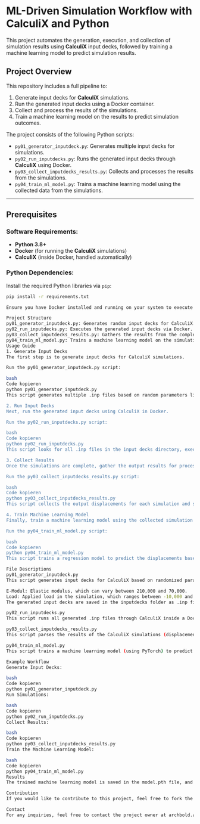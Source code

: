 # ML-Driven Simulation Workflow with CalculiX and Python

This project automates the generation, execution, and collection of simulation results using **CalculiX** input decks, followed by training a machine learning model to predict simulation results.

## Project Overview

This repository includes a full pipeline to:

1. Generate input decks for **CalculiX** simulations.
2. Run the generated input decks using a Docker container.
3. Collect and process the results of the simulations.
4. Train a machine learning model on the results to predict simulation outcomes.

The project consists of the following Python scripts:

- `py01_generator_inputdeck.py`: Generates multiple input decks for simulations.
- `py02_run_inputdecks.py`: Runs the generated input decks through **CalculiX** using Docker.
- `py03_collect_inputdecks_results.py`: Collects and processes the results from the simulations.
- `py04_train_ml_model.py`: Trains a machine learning model using the collected data from the simulations.

---

## Prerequisites

### Software Requirements:
- **Python 3.8+**
- **Docker** (for running the **CalculiX** simulations)
- **CalculiX** (inside Docker, handled automatically)

### Python Dependencies:
Install the required Python libraries via `pip`:

```bash
pip install -r requirements.txt

Ensure you have Docker installed and running on your system to execute the CalculiX simulations.

Project Structure
py01_generator_inputdeck.py: Generates random input decks for CalculiX.
py02_run_inputdecks.py: Executes the generated input decks via Docker.
py03_collect_inputdecks_results.py: Gathers the results from the completed simulations.
py04_train_ml_model.py: Trains a machine learning model on the simulation data to make predictions on new inputs.
Usage Guide
1. Generate Input Decks
The first step is to generate input decks for CalculiX simulations.

Run the py01_generator_inputdeck.py script:

bash
Code kopieren
python py01_generator_inputdeck.py
This script generates multiple .inp files based on random parameters like E-Modul, Poisson's ratio, and Load.

2. Run Input Decks
Next, run the generated input decks using CalculiX in Docker.

Run the py02_run_inputdecks.py script:

bash
Code kopieren
python py02_run_inputdecks.py
This script looks for all .inp files in the input decks directory, executes them using CalculiX via Docker, and generates output results.

3. Collect Results
Once the simulations are complete, gather the output results for processing.

Run the py03_collect_inputdecks_results.py script:

bash
Code kopieren
python py03_collect_inputdecks_results.py
This script collects the output displacements for each simulation and stores them in a CSV file for further processing.

4. Train Machine Learning Model
Finally, train a machine learning model using the collected simulation data.

Run the py04_train_ml_model.py script:

bash
Code kopieren
python py04_train_ml_model.py
This script trains a regression model to predict the displacements based on input parameters (E-Modul, Poisson's ratio, Load). The model can then be used to make predictions on new input sets without rerunning simulations.

File Descriptions
py01_generator_inputdeck.py
This script generates input decks for CalculiX based on randomized parameters:

E-Modul: Elastic modulus, which can vary between 210,000 and 70,000.
Load: Applied load in the simulation, which ranges between -10,000 and -100.
The generated input decks are saved in the inputdecks folder as .inp files.

py02_run_inputdecks.py
This script runs all generated .inp files through CalculiX inside a Docker container. It automatically mounts the inputdecks directory, executes the simulation, and saves the results.

py03_collect_inputdecks_results.py
This script parses the results of the CalculiX simulations (displacement values at specific nodes) and consolidates them into a CSV file. The results are then used for training the machine learning model.

py04_train_ml_model.py
This script trains a machine learning model (using PyTorch) to predict displacement values based on input parameters (E-Modul, Load). The model is optimized using Optuna to find the best hyperparameters. Once trained, the model can be used to make predictions on new data without needing to run simulations.

Example Workflow
Generate Input Decks:

bash
Code kopieren
python py01_generator_inputdeck.py
Run Simulations:

bash
Code kopieren
python py02_run_inputdecks.py
Collect Results:

bash
Code kopieren
python py03_collect_inputdecks_results.py
Train the Machine Learning Model:

bash
Code kopieren
python py04_train_ml_model.py
Results
The trained machine learning model is saved in the model.pth file, and the best hyperparameters used during training are stored in a JSON file best_10_hyperparams.json. Additionally, a CSV file with the predictions and error percentages is generated.

Contribution
If you would like to contribute to this project, feel free to fork the repository, create a feature branch, and submit a pull request.

Contact
For any inquiries, feel free to contact the project owner at archbold.alex@outlook.com
